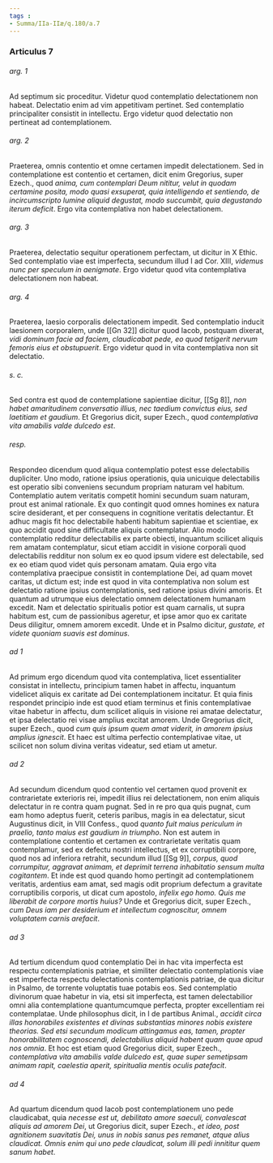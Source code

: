```yaml
---
tags : 
- Summa/IIa-IIæ/q.180/a.7
---
```


### Articulus 7

###### arg. 1
Ad septimum sic proceditur. Videtur quod contemplatio delectationem non habeat. Delectatio enim ad vim appetitivam pertinet. Sed contemplatio principaliter consistit in intellectu. Ergo videtur quod delectatio non pertineat ad contemplationem.

###### arg. 2
Praeterea, omnis contentio et omne certamen impedit delectationem. Sed in contemplatione est contentio et certamen, dicit enim Gregorius, super Ezech., quod *anima, cum contemplari Deum nititur, velut in quodam certamine posita, modo quasi exsuperat, quia intelligendo et sentiendo, de incircumscripto lumine aliquid degustat, modo succumbit, quia degustando iterum deficit*. Ergo vita contemplativa non habet delectationem.

###### arg. 3
Praeterea, delectatio sequitur operationem perfectam, ut dicitur in X Ethic. Sed contemplatio viae est imperfecta, secundum illud I ad Cor. XIII, *videmus nunc per speculum in aenigmate*. Ergo videtur quod vita contemplativa delectationem non habeat.

###### arg. 4
Praeterea, laesio corporalis delectationem impedit. Sed contemplatio inducit laesionem corporalem, unde [[Gn 32]] dicitur quod Iacob, postquam dixerat, *vidi dominum facie ad faciem, claudicabat pede, eo quod tetigerit nervum femoris eius et obstupuerit*. Ergo videtur quod in vita contemplativa non sit delectatio.

###### s. c.
Sed contra est quod de contemplatione sapientiae dicitur, [[Sg 8]], *non habet amaritudinem conversatio illius, nec taedium convictus eius, sed laetitiam et gaudium*. Et Gregorius dicit, super Ezech., quod *contemplativa vita amabilis valde dulcedo est*.

###### resp.
Respondeo dicendum quod aliqua contemplatio potest esse delectabilis dupliciter. Uno modo, ratione ipsius operationis, quia unicuique delectabilis est operatio sibi conveniens secundum propriam naturam vel habitum. Contemplatio autem veritatis competit homini secundum suam naturam, prout est animal rationale. Ex quo contingit quod omnes homines ex natura scire desiderant, et per consequens in cognitione veritatis delectantur. Et adhuc magis fit hoc delectabile habenti habitum sapientiae et scientiae, ex quo accidit quod sine difficultate aliquis contemplatur. Alio modo contemplatio redditur delectabilis ex parte obiecti, inquantum scilicet aliquis rem amatam contemplatur, sicut etiam accidit in visione corporali quod delectabilis redditur non solum ex eo quod ipsum videre est delectabile, sed ex eo etiam quod videt quis personam amatam. Quia ergo vita contemplativa praecipue consistit in contemplatione Dei, ad quam movet caritas, ut dictum est; inde est quod in vita contemplativa non solum est delectatio ratione ipsius contemplationis, sed ratione ipsius divini amoris. Et quantum ad utrumque eius delectatio omnem delectationem humanam excedit. Nam et delectatio spiritualis potior est quam carnalis, ut supra habitum est, cum de passionibus ageretur, et ipse amor quo ex caritate Deus diligitur, omnem amorem excedit. Unde et in Psalmo dicitur, *gustate, et videte quoniam suavis est dominus*.

###### ad 1
Ad primum ergo dicendum quod vita contemplativa, licet essentialiter consistat in intellectu, principium tamen habet in affectu, inquantum videlicet aliquis ex caritate ad Dei contemplationem incitatur. Et quia finis respondet principio inde est quod etiam terminus et finis contemplativae vitae habetur in affectu, dum scilicet aliquis in visione rei amatae delectatur, et ipsa delectatio rei visae amplius excitat amorem. Unde Gregorius dicit, super Ezech., quod *cum quis ipsum quem amat viderit, in amorem ipsius amplius ignescit*. Et haec est ultima perfectio contemplativae vitae, ut scilicet non solum divina veritas videatur, sed etiam ut ametur.

###### ad 2
Ad secundum dicendum quod contentio vel certamen quod provenit ex contrarietate exterioris rei, impedit illius rei delectationem, non enim aliquis delectatur in re contra quam pugnat. Sed in re pro qua quis pugnat, cum eam homo adeptus fuerit, ceteris paribus, magis in ea delectatur, sicut Augustinus dicit, in VIII Confess., quod *quanto fuit maius periculum in praelio, tanto maius est gaudium in triumpho*. Non est autem in contemplatione contentio et certamen ex contrarietate veritatis quam contemplamur, sed ex defectu nostri intellectus, et ex corruptibili corpore, quod nos ad inferiora retrahit, secundum illud [[Sg 9]], *corpus, quod corrumpitur, aggravat animam, et deprimit terrena inhabitatio sensum multa cogitantem*. Et inde est quod quando homo pertingit ad contemplationem veritatis, ardentius eam amat, sed magis odit proprium defectum a gravitate corruptibilis corporis, ut dicat cum apostolo, *infelix ego homo. Quis me liberabit de corpore mortis huius?* Unde et Gregorius dicit, super Ezech., *cum Deus iam per desiderium et intellectum cognoscitur, omnem voluptatem carnis arefacit*.

###### ad 3
Ad tertium dicendum quod contemplatio Dei in hac vita imperfecta est respectu contemplationis patriae, et similiter delectatio contemplationis viae est imperfecta respectu delectationis contemplationis patriae, de qua dicitur in Psalmo, de torrente voluptatis tuae potabis eos. Sed contemplatio divinorum quae habetur in via, etsi sit imperfecta, est tamen delectabilior omni alia contemplatione quantumcumque perfecta, propter excellentiam rei contemplatae. Unde philosophus dicit, in I de partibus Animal., *accidit circa illas honorabiles existentes et divinas substantias minores nobis existere theorias. Sed etsi secundum modicum attingamus eas, tamen, propter honorabilitatem cognoscendi, delectabilius aliquid habent quam quae apud nos omnia*. Et hoc est etiam quod Gregorius dicit, super Ezech., *contemplativa vita amabilis valde dulcedo est, quae super semetipsam animam rapit, caelestia aperit, spiritualia mentis oculis patefacit*.

###### ad 4
Ad quartum dicendum quod Iacob post contemplationem uno pede claudicabat, quia *necesse est ut, debilitato amore saeculi, convalescat aliquis ad amorem Dei*, ut Gregorius dicit, super Ezech., *et ideo, post agnitionem suavitatis Dei, unus in nobis sanus pes remanet, atque alius claudicat. Omnis enim qui uno pede claudicat, solum illi pedi innititur quem sanum habet*.

